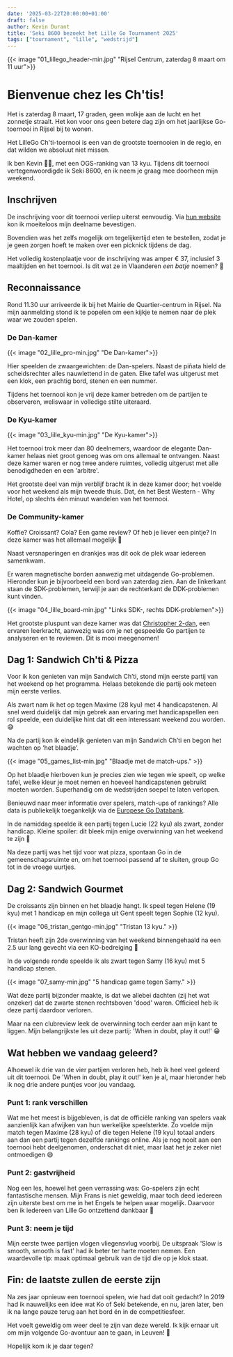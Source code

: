 ```yaml
---
date: '2025-03-22T20:00:00+01:00'
draft: false
author: Kevin Durant
title: 'Seki 8600 bezoekt het Lille Go Tournament 2025'
tags: ["tournament", "lille", "wedstrijd"]
---
```


{{< image "01_lillego_header-min.jpg" "Rijsel Centrum, zaterdag 8 maart om 11 uur">}}

# Bienvenue chez les Ch'tis!

Het is zaterdag 8 maart, 17 graden, geen wolkje aan de lucht en het zonnetje straalt. Het kon voor ons geen betere dag zijn om het jaarlijkse Go-toernooi in Rijsel bij te wonen.

Het LilleGo Ch'ti-toernooi is een van de grootste toernooien in de regio, en dat wilden we absoluut niet missen.

Ik ben Kevin 🙋‍♂️, met een OGS-ranking van 13 kyu. Tijdens dit toernooi vertegenwoordigde ik Seki 8600, en ik neem je graag mee doorheen mijn weekend.

## Inschrijven
De inschrijving voor dit toernooi verliep uiterst eenvoudig. Via [hun website](https://lillego.jeudego.org/) kon ik moeiteloos mijn deelname bevestigen. 

Bovendien was het zelfs mogelijk om tegelijkertijd eten te bestellen, zodat je je geen zorgen hoeft te maken over een picknick tijdens de dag.

Het volledig kostenplaatje voor de inschrijving was amper € 37, inclusief 3 maaltijden en het toernooi. Is dit wat ze in Vlaanderen _een batje_ noemen? 🤔

## Reconnaissance
Rond 11.30 uur arriveerde ik bij het Mairie de Quartier-centrum in Rijsel. Na mijn aanmelding stond ik te popelen om een kijkje te nemen naar de plek waar we zouden spelen.

### De Dan-kamer
{{< image "02_lille_pro-min.jpg" "De Dan-kamer">}}

Hier speelden de zwaargewichten: de Dan-spelers. Naast de piñata hield de scheidsrechter alles nauwlettend in de gaten. Elke tafel was uitgerust met een klok, een prachtig bord, stenen en een nummer.

Tijdens het toernooi kon je vrij deze kamer betreden om de partijen te observeren, weliswaar in volledige stilte uiteraard. 

### De Kyu-kamer
{{< image "03_lille_kyu-min.jpg" "De Kyu-kamer">}}

Het toernooi trok meer dan 80 deelnemers, waardoor de elegante Dan-kamer helaas niet groot genoeg was om ons allemaal te ontvangen. Naast deze kamer waren er nog twee andere ruimtes, volledig uitgerust met alle benodigdheden en een 'arbitre'.

Het grootste deel van mijn verblijf bracht ik in deze kamer door; het voelde voor het weekend als mijn tweede thuis. Dat, én het Best Western - Why Hotel, op slechts één minuut wandelen van het toernooi.

### De Community-kamer
Koffie? Croissant? Cola? Een game review? Of heb je liever een pintje? In deze kamer was het allemaal mogelijk 💪

Naast versnaperingen en drankjes was dit ook de plek waar iedereen samenkwam. 

Er waren magnetische borden aanwezig met uitdagende Go-problemen. Hieronder kun je bijvoorbeeld een bord van zaterdag zien. Aan de linkerkant staan de SDK-problemen, terwijl je aan de rechterkant de DDK-problemen kunt vinden.

{{< image "04_lille_board-min.jpg" "Links SDK-, rechts DDK-problemen">}}

Het grootste pluspunt van deze kamer was dat [Christopher 2-dan](https://fulgurogo.be), een ervaren leerkracht, aanwezig was om je net gespeelde Go partijen te analyseren en te reviewen. Dit is mooi meegenomen!

## Dag 1: Sandwich Ch'ti & Pizza
Voor ik kon genieten van mijn Sandwich Ch’ti, stond mijn eerste partij van het weekend op het programma. Helaas betekende die partij ook meteen mijn eerste verlies.

Als zwart nam ik het op tegen Maxime (28 kyu) met 4 handicapstenen. Al snel werd duidelijk dat mijn gebrek aan ervaring met handicapspellen een rol speelde, een duidelijke hint dat dit een interessant weekend zou worden. 😅

Na de partij kon ik eindelijk genieten van mijn Sandwich Ch’ti en begon het wachten op ‘het blaadje’.

{{< image "05_games_list-min.jpg" "Blaadje met de match-ups." >}}

Op het blaadje hierboven kun je precies zien wie tegen wie speelt, op welke tafel, welke kleur je moet nemen en hoeveel handicapstenen gebruikt moeten worden. Superhandig om de wedstrijden soepel te laten verlopen.

Benieuwd naar meer informatie over spelers, match-ups of rankings? Alle data is publiekelijk toegankelijk via de [Europese Go Databank](https://www.europeangodatabase.eu/EGD/Find_Tournament.php).

In de namiddag speelde ik een partij tegen Lucie (22 kyu) als zwart, zonder handicap. Kleine spoiler: dit bleek mijn enige overwinning van het weekend te zijn 🤫

Na deze partij was het tijd voor wat pizza, spontaan Go in de gemeenschapsruimte en, om het toernooi passend af te sluiten, group Go tot in de vroege uurtjes.

## Dag 2: Sandwich Gourmet

De croissants zijn binnen en het blaadje hangt. Ik speel tegen Helene (19 kyu) met 1 handicap en mijn collega uit Gent speelt tegen Sophie (12 kyu). 

{{< image "06_tristan_gentgo-min.jpg" "Tristan 13 kyu." >}}

Tristan heeft zijn 2de overwinning van het weekend binnengehaald na een 2.5 uur lang gevecht via een KO-bedreiging 🍾

In de volgende ronde speelde ik als zwart tegen Samy (16 kyu) met 5 handicap stenen. 

{{< image "07_samy-min.jpg" "5 handicap game tegen Samy." >}}

Wat deze partij bijzonder maakte, is dat we allebei dachten (zij het wat onzeker) dat de zwarte stenen rechtsboven 'dood' waren. Officieel heb ik deze partij daardoor verloren.

Maar na een clubreview leek de overwinning toch eerder aan mijn kant te liggen. Mijn belangrijkste les uit deze partij: 'When in doubt, play it out!' 😁

## Wat hebben we vandaag geleerd? 

Alhoewel ik drie van de vier partijen verloren heb, heb ik heel veel geleerd uit dit toernooi. De 'When in doubt, play it out!' ken je al, maar hieronder heb ik nog drie andere puntjes voor jou vandaag.

### Punt 1: rank verschillen
Wat me het meest is bijgebleven, is dat de officiële ranking van spelers vaak aanzienlijk kan afwijken van hun werkelijke speelsterkte. Zo voelde mijn match tegen Maxime (28 kyu) of die tegen Helene (19 kyu) totaal anders aan dan een partij tegen dezelfde rankings online. Als je nog nooit aan een toernooi hebt deelgenomen, onderschat dit niet, maar laat het je zeker niet ontmoedigen 😄

### Punt 2: gastvrijheid 
Nog een les, hoewel het geen verrassing was: Go-spelers zijn echt fantastische mensen. Mijn Frans is niet geweldig, maar toch deed iedereen zijn uiterste best om me in het Engels te helpen waar mogelijk. Daarvoor ben ik iedereen van Lille Go ontzettend dankbaar 🙏

### Punt 3: neem je tijd 
Mijn eerste twee partijen vlogen vliegensvlug voorbij. De uitspraak 'Slow is smooth, smooth is fast' had ik beter ter harte moeten nemen. Een waardevolle tip: maak optimaal gebruik van de tijd die op je klok staat.

## Fin: de laatste zullen de eerste zijn
Na zes jaar opnieuw een toernooi spelen, wie had dat ooit gedacht? In 2019 had ik nauwelijks een idee wat Ko of Seki betekende, en nu, jaren later, ben ik na lange pauze terug aan het bord én in de competitiesfeer.

Het voelt geweldig om weer deel te zijn van deze wereld. Ik kijk ernaar uit om mijn volgende Go-avontuur aan te gaan, in Leuven! 🥳

Hopelijk kom ik je daar tegen?
